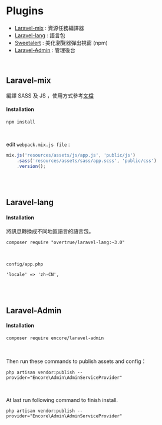 # Plugins

* [Laravel-mix](https://laravel-mix.com/docs/2.1/installation) : 資源任務編譯器
* [Laravel-lang](https://github.com/overtrue/laravel-lang/) : 語言包  
* [Sweetalert](http://mishengqiang.com/sweetalert/) : 美化瀏覽器彈出視窗 (npm)  
* [Laravel-Admin](https://github.com/z-song/laravel-admin) : 管理後台  

<br>

## Laravel-mix
 編譯 SASS 及 JS ，使用方式參考[文檔](https://laravel-china.org/docs/laravel/5.5/mix/1307)
 
#### Installation
```
npm install
```
<br />

edit `webpack.mix.js file` : 

```js
mix.js('resources/assets/js/app.js', 'public/js')
    .sass('resources/assets/sass/app.scss', 'public/css')
    .version();
```


<br><br>

## Laravel-lang

#### Installation

將訊息轉換成不同地區語言的語言包。

```
composer require "overtrue/laravel-lang:~3.0"
```
<br />

`config/app.php`

```
'locale' => 'zh-CN',
```

<br><br>

## Laravel-Admin

#### Installation


```
composer require encore/laravel-admin
```
<br />

Then run these commands to publish assets and config：

```
php artisan vendor:publish --provider="Encore\Admin\AdminServiceProvider"
```
<br />

At last run following command to finish install.

```
php artisan vendor:publish --provider="Encore\Admin\AdminServiceProvider"
```

<br><br>
